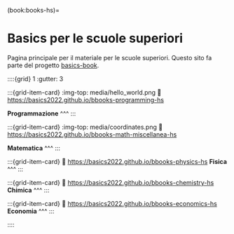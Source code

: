 (book:books-hs)=
# Basics per le scuole superiori

Pagina principale per il materiale per le scuole superiori. Questo sito fa parte del progetto [basics-book](https://github.com/Basics2022).

<!--
:::::{grid} 1

::::{grid-item}

:::{card} Title
:img-background: media/hello_world.png
:class-card: sd-text-black
:link: https://basics2022.github.io/bbooks-programming-hs

**Programmazione**
:::

::::

:::::
-->

::::{grid} 1
:gutter: 3

:::{grid-item-card} 
:img-top: media/hello_world.png
:link: https://basics2022.github.io/bbooks-programming-hs

**Programmazione**
^^^
:::

:::{grid-item-card} 
:img-top: media/coordinates.png
:link: https://basics2022.github.io/bbooks-math-miscellanea-hs

**Matematica**
^^^
:::

:::{grid-item-card}
:link: https://basics2022.github.io/bbooks-physics-hs
**Fisica**
^^^
:::

:::{grid-item-card}
:link: https://basics2022.github.io/bbooks-chemistry-hs
**Chimica**
^^^
:::

:::{grid-item-card}
:link: https://basics2022.github.io/bbooks-economics-hs
**Economia**
^^^
:::

::::



<!--
::::{grid} 1
:::{grid-item-card}
:::

:::{grid-item-card}
:::

::::
-->
